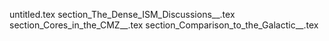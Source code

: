 untitled.tex
section_The_Dense_ISM_Discussions__.tex
section_Cores_in_the_CMZ__.tex
section_Comparison_to_the_Galactic__.tex